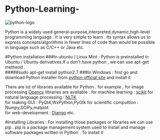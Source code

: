 # Python-Learning-

![python-logo](https://www.python.org/static/community_logos/python-logo-master-v3-TM.png)

Python is a widely used general-purpose,interpreted,dynamic,high-level programming language . It is very simple to learn . Its syntax allows us to express concepts/algorithms in fewer lines of code than would be possible in language such as C/C++ or Java etc. 

#Python installation 
###In ubuntu / Linux Mint : 
Python is preinstalled in Ubuntu / Ubuntu derivatives.If u don't have python , we can use apt-get metheod .</br>
#####sudo apt-get install python2.7 
###In Windows  : 
first go and download Python installer from [python official site](https://www.python.org/downloads/windows/) and install it 

There are lot of libraries available for Python . for example , 
for image processing [Opencv](http://docs.opencv.org/3.0-beta/doc/py_tutorials/py_tutorials.html) libraries are available . 
for machine learning : [scikit](www.scikit-learn.org)
for natural language processing : [NLTK](www.nltk.org)  
for making GUI : PyQt4,WxPython,PyGtk
for scientific computtion : Numpy,SCiPy,matplot  
for web-development : [Django](https://www.djangoproject.com) etc.

#Installing Libraries : 
For installing those packages or libraries we can use pip . pip is a package management system used to install and manage software packages written in Python . 
To install it
